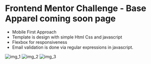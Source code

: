 # Frontend Mentor Challenge - Base Apparel coming soon page

 - Mobile First Approach 
 - Template is design with simple Html Css and javascript
 - Flexbox for responsiveness
 - Email validation is done via regular expressions in javascript.


![img_1](https://user-images.githubusercontent.com/67706493/169328691-e59dc1a8-7391-4223-be83-f1c63a10132b.JPG)
![img_2](https://user-images.githubusercontent.com/67706493/169328705-d7e9922b-eeb6-4455-9ea4-c9c0a8e52ba8.JPG)
![img_3](https://user-images.githubusercontent.com/67706493/169328701-31db90ac-ca8f-4b22-b9e8-4af24608d493.JPG)

